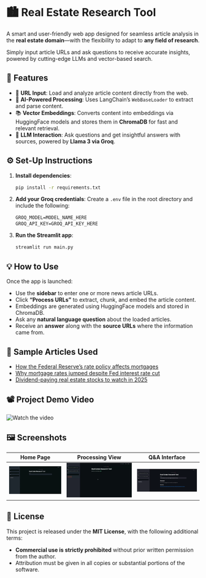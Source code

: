 # 🏙️ **Real Estate Research Tool**

A smart and user-friendly web app designed for seamless article analysis in the **real estate domain**—with the flexibility to adapt to **any field of research**.

Simply input article URLs and ask questions to receive accurate insights, powered by cutting-edge LLMs and vector-based search.




## 🚀 Features

* 🔗 **URL Input**: Load and analyze article content directly from the web.
* 🧠 **AI-Powered Processing**: Uses LangChain’s `WebBaseLoader` to extract and parse content.
* 📚 **Vector Embeddings**: Converts content into embeddings via HuggingFace models and stores them in **ChromaDB** for fast and relevant retrieval.
* 💬 **LLM Interaction**: Ask questions and get insightful answers with sources, powered by **Llama 3 via Groq**.



## ⚙️ Set-Up Instructions

1. **Install dependencies**:

   ```bash
   pip install -r requirements.txt
   ```

2. **Add your Groq credentials**:
   Create a `.env` file in the root directory and include the following:

   ```env
   GROQ_MODEL=MODEL_NAME_HERE
   GROQ_API_KEY=GROQ_API_KEY_HERE
   ```

3. **Run the Streamlit app**:

   ```bash
   streamlit run main.py
   ```



## 💡 How to Use

Once the app is launched:

* Use the **sidebar** to enter one or more news article URLs.
* Click **“Process URLs”** to extract, chunk, and embed the article content.
* Embeddings are generated using HuggingFace models and stored in ChromaDB.
* Ask any **natural language question** about the loaded articles.
* Receive an **answer** along with the **source URLs** where the information came from.



## 📰 Sample Articles Used

* [How the Federal Reserve’s rate policy affects mortgages](https://www.cnbc.com/2024/12/21/how-the-federal-reserves-rate-policy-affects-mortgages.html)
* [Why mortgage rates jumped despite Fed interest rate cut](https://www.cnbc.com/2024/12/20/why-mortgage-rates-jumped-despite-fed-interest-rate-cut.html)
* [Dividend-paying real estate stocks to watch in 2025](https://www.cnbc.com/2024/12/17/wall-street-sees-upside-in-2025-for-these-dividend-paying-real-estate-stocks.html)



## 📽️ Project Demo Video

![Watch the video](https://github.com/Rohesen/real-estate-tool-using-rag/blob/main/project_video.gif)



## 🖼️ Screenshots

| Home Page                          | Processing View                          | Q\&A Interface                   |
| ---------------------------------- | ---------------------------------------- | -------------------------------- |
| ![Home](resources/HomePage.png) | ![Processing](resources/ProcessingPage.png) | ![QA](resources/QnAPage.png) |



## 📄 License

This project is released under the **MIT License**, with the following additional terms:

* **Commercial use is strictly prohibited** without prior written permission from the author.
* Attribution must be given in all copies or substantial portions of the software.

